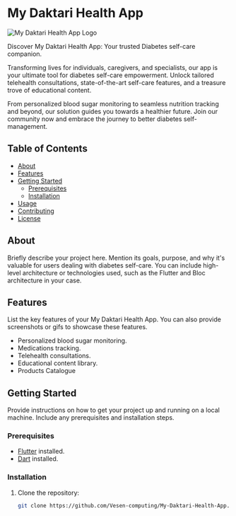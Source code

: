 # My Daktari Health App

![My Daktari Health App Logo](link-to-your-logo-image.png)

Discover My Daktari Health App: Your trusted Diabetes self-care companion.

Transforming lives for individuals, caregivers, and specialists, our app is your ultimate tool for diabetes self-care empowerment. Unlock tailored telehealth consultations, state-of-the-art self-care features, and a treasure trove of educational content.

From personalized blood sugar monitoring to seamless nutrition tracking and beyond, our solution guides you towards a healthier future. Join our community now and embrace the journey to better diabetes self-management.

## Table of Contents

- [About](#about)
- [Features](#features)
- [Getting Started](#getting-started)
  - [Prerequisites](#prerequisites)
  - [Installation](#installation)
- [Usage](#usage)
- [Contributing](#contributing)
- [License](#license)

## About

Briefly describe your project here. Mention its goals, purpose, and why it's valuable for users dealing with diabetes self-care. You can include high-level architecture or technologies used, such as the Flutter and Bloc architecture in your case.

## Features

List the key features of your My Daktari Health App. You can also provide screenshots or gifs to showcase these features.

- Personalized blood sugar monitoring.
- Medications tracking.
- Telehealth consultations.
- Educational content library.
- Products Catalogue

## Getting Started

Provide instructions on how to get your project up and running on a local machine. Include any prerequisites and installation steps.

### Prerequisites

- [Flutter](https://flutter.dev/) installed.
- [Dart](https://dart.dev/) installed.

### Installation

1. Clone the repository:

   ```bash
   git clone https://github.com/Vesen-computing/My-Daktari-Health-App.git
